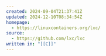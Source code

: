 ```yaml
---
created: 2024-09-04T21:37:41Z
updated: 2024-12-10T08:34:54Z
homepage:
  - https://linuxcontainers.org/lxc/
source:
  - https://github.com/lxc/lxc
written in: "[[C]]"
---
```

